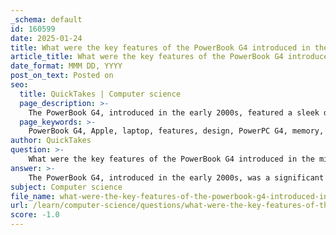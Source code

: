 ```yaml
---
_schema: default
id: 160599
date: 2025-01-24
title: What were the key features of the PowerBook G4 introduced in the mid-2000s?
article_title: What were the key features of the PowerBook G4 introduced in the mid-2000s?
date_format: MMM DD, YYYY
post_on_text: Posted on
seo:
  title: QuickTakes | Computer science
  page_description: >-
    The PowerBook G4, introduced in the early 2000s, featured a sleek design, powerful PowerPC G4 processors, various RAM and storage options, high-resolution displays, advanced graphics capabilities, multiple connectivity options, and strong battery life, making it a popular choice for professionals.
  page_keywords: >-
    PowerBook G4, Apple, laptop, features, design, PowerPC G4, memory, storage, display, graphics, connectivity, optical drives, battery life, Mac OS X Leopard
author: QuickTakes
question: >-
    What were the key features of the PowerBook G4 introduced in the mid-2000s?
answer: >-
    The PowerBook G4, introduced in the early 2000s, was a significant advancement in Apple's laptop lineup, particularly with its transition from the titanium to aluminum models. Here are the key features of the PowerBook G4, particularly focusing on the models produced between 2001 and 2006:\n\n1. **Design and Build**:\n   - The initial titanium models (2001-2003) featured a sleek and minimalist design, which was later carried over to the aluminum models (2003-2006). The design was led by Jonathan Ive and set a precedent for future Apple products.\n   - The PowerBook G4 was notably thinner than its predecessor, the PowerBook G3, measuring only 1 inch thick.\n\n2. **Processor**:\n   - The PowerBook G4 utilized the PowerPC G4 processor, with various models featuring speeds ranging from 400 MHz to 1.67 GHz. The processors included the AltiVec "Velocity Engine" for enhanced vector processing capabilities.\n\n3. **Memory and Storage**:\n   - RAM configurations varied by model, with options typically ranging from 256 MB to 2 GB of DDR SDRAM. The 12-inch models supported up to 1.25 GB, while the 15-inch and 17-inch models could support up to 2 GB.\n   - Storage options included hard drives ranging from 20 GB to 160 GB, with Ultra ATA/100 interfaces.\n\n4. **Display**:\n   - The PowerBook G4 featured various screen sizes, including 12-inch, 15-inch, and 17-inch displays, with resolutions up to 1680x1050 for the 17-inch model. The displays were known for their clarity and color accuracy.\n\n5. **Graphics**:\n   - Graphics capabilities included options like the NVIDIA GeForce4 420 Go and ATI Mobility Radeon graphics cards, with VRAM ranging from 16 MB to 128 MB, depending on the model.\n\n6. **Connectivity**:\n   - The PowerBook G4 models were equipped with multiple connectivity options, including FireWire 400 and 800 ports, USB 2.0 ports, and built-in Bluetooth 1.1 and AirPort Extreme (802.11g) for wireless networking.\n\n7. **Optical Drives**:\n   - Most models included a slot-loading "SuperDrive" capable of reading and writing DVDs and CDs, enhancing the multimedia capabilities of the laptop.\n\n8. **Battery Life**:\n   - The PowerBook G4 was designed for portability, with battery life that varied by model but generally provided several hours of use on a single charge.\n\n9. **Operating System**:\n   - The last version of macOS that the PowerBook G4 could run was Mac OS X Leopard, released in 2007, marking the end of its software support.\n\nOverall, the PowerBook G4 was well-regarded for its performance, design, and features, making it a popular choice among professionals and creatives during its production run.
subject: Computer science
file_name: what-were-the-key-features-of-the-powerbook-g4-introduced-in-the-mid2000s.md
url: /learn/computer-science/questions/what-were-the-key-features-of-the-powerbook-g4-introduced-in-the-mid2000s
score: -1.0
---
```


&nbsp;